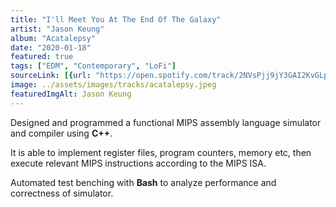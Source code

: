 ```yaml
---
title: "I'll Meet You At The End Of The Galaxy"
artist: "Jason Keung"
album: "Acatalepsy"
date: "2020-01-18"
featured: true
tags: ["EDM", "Contemporary", "LoFi"]
sourceLink: [{url: "https://open.spotify.com/track/2NVsPjj9jY3GAI2KvGLpbf?si=2f54ce96f7e74a04", alt: "Spotify"},{url: "https://music.apple.com/us/album/ill-meet-you-at-the-end-of-the-galaxy/1548313613?i=1548313614", alt: "Apple Music"}]
image: ../assets/images/tracks/acatalepsy.jpeg
featuredImgAlt: Jason Keung
---
```


Designed and programmed a functional MIPS assembly language simulator and compiler using **C++**.

It is able to implement register files, program counters, memory etc, then execute relevant MIPS instructions according to the MIPS ISA.

Automated test benching with **Bash** to analyze performance and correctness of simulator.
